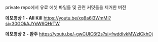 private repo에서 유료 에셋 파일들 및 관련 커밋들을 제거한 버전

**데모영상 1 - All Kill**
https://youtu.be/xq8a6l3WmMI?si=30GOkAJYpW6QHrTW

**데모영상 2 - 완주**
https://youtu.be/-gwCUIC6f2s?si=fwddIvkMWzlCkhOj
